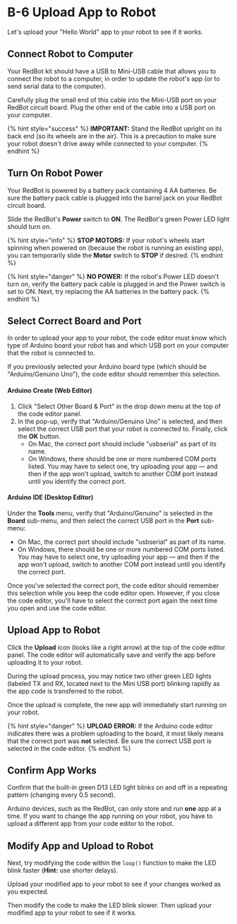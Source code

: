# B-6 Upload App to Robot

Let's upload your "Hello World" app to your robot to see if it works.

## Connect Robot to Computer

Your RedBot kit should have a USB to Mini-USB cable that allows you to connect the robot to a computer, in order to update the robot's app \(or to send serial data to the computer\).

Carefully plug the small end of this cable into the Mini-USB port on your RedBot circuit board. Plug the other end of the cable into a USB port on your computer.

{% hint style="success" %}
**IMPORTANT:**  Stand the RedBot upright on its back end \(so its wheels are in the air\). This is a precaution to make sure your robot doesn't drive away while connected to your computer.
{% endhint %}

## Turn On Robot Power

Your RedBot is powered by a battery pack containing 4 AA batteries. Be sure the battery pack cable is plugged into the barrel jack on your RedBot circuit board.

Slide the RedBot's **Power** switch to **ON**. The RedBot's green Power LED light should turn on.

{% hint style="info" %}
**STOP MOTORS:**  If your robot's wheels start spinning when powered on \(because the robot is running an existing app\), you can temporarily slide the **Motor** switch to **STOP** if desired.
{% endhint %}

{% hint style="danger" %}
**NO POWER:** If the robot's Power LED doesn't turn on, verify the battery pack cable is plugged in and the Power switch is set to ON. Next, try replacing the AA batteries in the battery pack.
{% endhint %}

## Select Correct Board and Port

In order to upload your app to your robot, the code editor must know which type of Arduino board your robot has and which USB port on your computer that the robot is connected to.

If you previously selected your Arduino board type \(which should be "Arduino/Genuino Uno"\), the code editor should remember this selection.

#### Arduino Create \(Web Editor\)

1. Click "Select Other Board & Port" in the drop down menu at the top of the code editor panel.
2. In the pop-up, verify that "Arduino/Genuino Uno" is selected, and then select the correct USB port that your robot is connected to. Finally, click the **OK** button.
   * On Mac, the correct port should include "usbserial" as part of its name.
   * On Windows, there should be one or more numbered COM ports listed. You may have to select one, try uploading your app — and then if the app won't upload, switch to another COM port instead until you identify the correct port.

#### Arduino IDE \(Desktop Editor\)

Under the **Tools** menu, verify that "Arduino/Genuino" is selected in the **Board** sub-menu, and then select the correct USB port in the **Port** sub-menu:

* On Mac, the correct port should include "usbserial" as part of its name.
* On Windows, there should be one or more numbered COM ports listed. You may have to select one, try uploading your app — and then if the app won't upload, switch to another COM port instead until you identify the correct port.

Once you've selected the correct port, the code editor should remember this selection while you keep the code editor open. However, if you close the code editor, you'll have to select the correct port again the next time you open and use the code editor.

## Upload App to Robot

Click the **Upload** icon \(looks like a right arrow\) at the top of the code editor panel. The code editor will automatically save and verify the app before uploading it to your robot.

During the upload process, you may notice two other green LED lights \(labeled TX and RX, located next to the Mini USB port\) blinking rapidly as the app code is transferred to the robot.

Once the upload is complete, the new app will immediately start running on your robot.

{% hint style="danger" %}
**UPLOAD ERROR:** If the Arduino code editor indicates there was a problem uploading to the board, it most likely means that the correct port was **not** selected. Be sure the correct USB port is selected in the code editor.
{% endhint %}

## Confirm App Works

Confirm that the built-in green D13 LED light blinks on and off in a repeating pattern \(changing every 0.5 second\).

Arduino devices, such as the RedBot, can only store and run **one** app at a time. If you want to change the app running on your robot, you have to upload a different app from your code editor to the robot.

## Modify App and Upload to Robot

Next, try modifying the code within the `loop()` function to make the LED blink faster \(**Hint:**  use shorter delays\).

Upload your modified app to your robot to see if your changes worked as you expected.

Then modify the code to make the LED blink slower. Then upload your modified app to your robot to see if it works.

